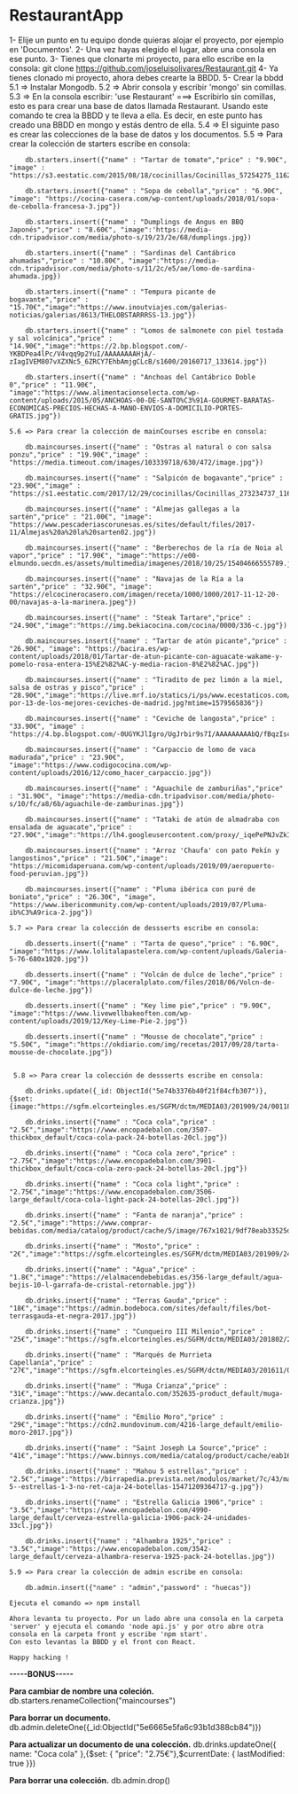 # RestaurantApp


1- Elije un punto en tu equipo donde quieras alojar el proyecto, por ejemplo en 'Documentos'.
2- Una vez hayas elegido el lugar, abre una consola en ese punto.
3- Tienes que clonarte mi proyecto, para ello escribe en la consola: git clone https://github.com/joseluisolivares/Restaurant.git
4- Ya tienes clonado mi proyecto, ahora debes crearte la BBDD.
5- Crear la bbdd
    5.1 => Instalar Mongodb.
    5.2 => Abrir consola y escribir 'mongo' sin comillas.
    5.3 => En la consola escribir: 'use Restaurant' ===> Escribirlo sin comillas, esto es para crear una base de datos llamada Restaurant. Usando este comando te crea la BBDD y te lleva a ella. Es decir, en este punto has creado una BBDD en mongo y estás dentro de ella. 
    5.4 => El siguinte paso es crear las colecciones de la base de datos y los documentos.
    5.5 => Para crear la colección de starters escribe en consola: 
    
   
        db.starters.insert({"name" : "Tartar de tomate","price" : "9.90€", "image" : "https://s3.eestatic.com/2015/08/18/cocinillas/Cocinillas_57254275_116206491_1024x576.jpg"})

        db.starters.insert({"name" : "Sopa de cebolla","price" : "6.90€", "image": "https://cocina-casera.com/wp-content/uploads/2018/01/sopa-de-cebolla-francesa-3.jpg"})

        db.starters.insert({"name" : "Dumplings de Angus en BBQ Japonés","price" : "8.60€", "image":'https://media-cdn.tripadvisor.com/media/photo-s/19/23/2e/68/dumplings.jpg})

        db.starters.insert({"name" : "Sardinas del Cantábrico ahumadas","price" : "10.80€", "image":"https://media-cdn.tripadvisor.com/media/photo-s/11/2c/e5/ae/lomo-de-sardina-ahumada.jpg})

        db.starters.insert({"name" : "Tempura picante de bogavante","price" : "15.70€","image":"https://www.inoutviajes.com/galerias-noticias/galerias/8613/THELOBSTARRRSS-13.jpg"})

        db.starters.insert({"name" : "Lomos de salmonete con piel tostada y sal volcánica","price" : "14.90€","image":"https://2.bp.blogspot.com/-YKBDPea4lPc/V4vqq9p2YuI/AAAAAAAAHjA/-zIagIVEM807vXZXNc5_6ZRCY7EhbAmjgCLcB/s1600/20160717_133614.jpg"})

        db.starters.insert({"name" : "Anchoas del Cantábrico Doble 0","price" : "11.90€", "image":"https://www.alimentacionselecta.com/wp-content/uploads/2015/05/ANCHOAS-00-DE-SANTO%C3%91A-GOURMET-BARATAS-ECONOMICAS-PRECIOS-HECHAS-A-MANO-ENVIOS-A-DOMICILIO-PORTES-GRATIS.jpg"})

    5.6 => Para crear la colección de mainCourses escribe en consola: 

        db.maincourses.insert({"name" : "Ostras al natural o con salsa ponzu","price" : "19.90€","image" : "https://media.timeout.com/images/103339718/630/472/image.jpg"})

        db.maincourses.insert({"name" : "Salpicón de bogavante","price" : "23.90€","image" : "https://s1.eestatic.com/2017/12/29/cocinillas/Cocinillas_273234737_116459622_1024x576.jpg"})

        db.maincourses.insert({"name" : "Almejas gallegas a la sartén","price" : "21.00€", "image": "https://www.pescaderiascorunesas.es/sites/default/files/2017-11/Almejas%20a%20la%20sarten02.jpg"})

        db.maincourses.insert({"name" : "Berberechos de la ría de Noia al vapor","price" : "17.90€", "image":"https://e00-elmundo.uecdn.es/assets/multimedia/imagenes/2018/10/25/15404666555789.jpg"})

        db.maincourses.insert({"name" : "Navajas de la Ría a la sartén","price" : "32.90€", "image": "https://elcocinerocasero.com/imagen/receta/1000/1000/2017-11-12-20-00/navajas-a-la-marinera.jpeg"})

        db.maincourses.insert({"name" : "Steak Tartare","price" : "24.90€","image":"https://img.bekiacocina.com/cocina/0000/336-c.jpg"})

        db.maincourses.insert({"name" : "Tartar de atún picante","price" : "26.90€", "image": "https://bacira.es/wp-content/uploads/2018/01/Tartar-de-atun-picante-con-aguacate-wakame-y-pomelo-rosa-entera-15%E2%82%AC-y-media-racion-8%E2%82%AC.jpg"})

        db.maincourses.insert({"name" : "Tiradito de pez limón a la miel, salsa de ostras y pisco","price" : "28.90€","image":"https://live.mrf.io/statics/i/ps/www.ecestaticos.com/imagestatic/clipping/9db/0e3/9db0e3c77efb3a5c4f5a1a6e2ece3028/ruta-por-13-de-los-mejores-ceviches-de-madrid.jpg?mtime=1579565836"})

        db.maincourses.insert({"name" : "Ceviche de langosta","price" : "33.90€", "image" : "https://4.bp.blogspot.com/-0UGYKJlIgro/UgJrbir9s7I/AAAAAAAAAbQ/fBqzIscUwm4/s1600/ceviche_camaron.jpg"})

        db.maincourses.insert({"name" : "Carpaccio de lomo de vaca madurada","price" : "23.90€", "image":"https://www.codigococina.com/wp-content/uploads/2016/12/como_hacer_carpaccio.jpg"})

        db.maincourses.insert({"name" : "Aguachile de zamburiñas","price" : "31.90€", "image":"https://media-cdn.tripadvisor.com/media/photo-s/10/fc/a8/6b/aguachile-de-zamburinas.jpg"})

        db.maincourses.insert({"name" : "Tataki de atún de almadraba con ensalada de aguacate","price" : "27.90€","image":"https://lh4.googleusercontent.com/proxy/_iqePePNJvZkI2eplbCkQ1PprQTJbYCAzqHZEQ2RFVgRQTotI1C4LLUT25qSph7KqWl4QWznR5RK9v56CL2LTr75Z4jd0xcTiGVcS6wd2R_oC6liAaaC1griTTegSqZSvgIsTjnu5Y4IvCo"})

        db.maincourses.insert({"name" : "Arroz 'Chaufa' con pato Pekín y langostinos","price" : "21.50€","image": "https://micomidaperuana.com/wp-content/uploads/2019/09/aeropuerto-food-peruvian.jpg"})

        db.maincourses.insert({"name" : "Pluma ibérica con puré de boniato","price" : "26.30€", "image", "https://www.ibericommunity.com/wp-content/uploads/2019/07/Pluma-ib%C3%A9rica-2.jpg"})

    5.7 => Para crear la colección de dessserts escribe en consola: 

        db.desserts.insert({"name" : "Tarta de queso","price" : "6.90€", "image":"https://www.lolitalapastelera.com/wp-content/uploads/Galeria-5-76-680x1020.jpg"})

        db.desserts.insert({"name" : "Volcán de dulce de leche","price" : "7.90€", "image":"https://placeralplato.com/files/2018/06/Volcn-de-dulce-de-leche.jpg"})

        db.desserts.insert({"name" : "Key lime pie","price" : "9.90€", "image":"https://www.livewellbakeoften.com/wp-content/uploads/2019/12/Key-Lime-Pie-2.jpg"})

        db.desserts.insert({"name" : "Mousse de chocolate","price" : "5.50€", "image":"https://okdiario.com/img/recetas/2017/09/28/tarta-mousse-de-chocolate.jpg"})

    
     5.8 => Para crear la colección de dessserts escribe en consola: 

        db.drinks.update({_id: ObjectId("5e74b3376b40f21f84cfb307")},{$set:{image:"https://sgfm.elcorteingles.es/SGFM/dctm/MEDIA03/201909/24/00118650500038____1__600x600.jpg"}})

        db.drinks.insert({"name" : "Coca cola","price" : "2.5€","image":"https://www.encopadebalon.com/3507-thickbox_default/coca-cola-pack-24-botellas-20cl.jpg"})

        db.drinks.insert({"name" : "Coca cola zero","price" : "2.75€","image":"https://www.encopadebalon.com/3901-thickbox_default/coca-cola-zero-pack-24-botellas-20cl.jpg"})

        db.drinks.insert({"name" : "Coca cola light","price" : "2.75€","image":"https://www.encopadebalon.com/3506-large_default/coca-cola-light-pack-24-botellas-20cl.jpg"})

        db.drinks.insert({"name" : "Fanta de naranja","price" : "2.5€","image":"https://www.comprar-bebidas.com/media/catalog/product/cache/5/image/767x1021/9df78eab33525d08d6e5fb8d27136e95/2/3/x2398.jpg.pagespeed.ic.rEvH8jAYZz.jpg"})

        db.drinks.insert({"name" : "Mosto","price" : "2€","image":"https://sgfm.elcorteingles.es/SGFM/dctm/MEDIA03/201909/24/00118650500038____1__600x600.jpg"})

        db.drinks.insert({"name" : "Agua","price" : "1.8€","image":"https://elalmacendebebidas.es/356-large_default/agua-bejis-10-l-garrafa-de-cristal-retornable.jpg"})

        db.drinks.insert({"name" : "Terras Gauda","price" : "18€","image":"https://admin.bodeboca.com/sites/default/files/bot-terrasgauda-et-negra-2017.jpg"})

        db.drinks.insert({"name" : "Cunqueiro III Milenio","price" : "25€","image":"https://sgfm.elcorteingles.es/SGFM/dctm/MEDIA03/201802/20/00118769601750____2__600x600.jpg"})  

        db.drinks.insert({"name" : "Marqués de Murrieta Capellanía","price" : "27€","image":"https://sgfm.elcorteingles.es/SGFM/dctm/MEDIA03/201611/02/00113349000052____4__640x640.jpg"})

        db.drinks.insert({"name" : "Muga Crianza","price" : "31€","image":"https://www.decantalo.com/352635-product_default/muga-crianza.jpg"})

        db.drinks.insert({"name" : "Emilio Moro","price" : "29€","image":"https://cdn2.mundovinum.com/4216-large_default/emilio-moro-2017.jpg"})

        db.drinks.insert({"name" : "Saint Joseph La Source","price" : "41€","image":"https://www.binnys.com/media/catalog/product/cache/eab16ae251e4410504af434c6d9419db/9/7/974797.jpg"})

        db.drinks.insert({"name" : "Mahou 5 estrellas","price" : "2.5€","image":"https://birrapedia.prevista.net/modulos/market/7c/43/mahou-5--estrellas-1-3-no-ret-caja-24-botellas-15471209364717-g.jpg"})

        db.drinks.insert({"name" : "Estrella Galicia 1906","price" : "3.5€","image":"https://www.encopadebalon.com/4990-large_default/cerveza-estrella-galicia-1906-pack-24-unidades-33cl.jpg"})

        db.drinks.insert({"name" : "Alhambra 1925","price" : "3.5€","image":"https://www.encopadebalon.com/3542-large_default/cerveza-alhambra-reserva-1925-pack-24-botellas.jpg"})

    5.9 => Para crear la colección de admin escribe en consola: 

        db.admin.insert({"name" : "admin","password" : "huecas"})

    Ejecuta el comando => npm install

    Ahora levanta tu proyecto. Por un lado abre una consola en la carpeta 'server' y ejecuta el comando 'node api.js' y por otro abre otra consola en la carpeta front y escribe 'npm start'.   
    Con esto levantas la BBDD y el front con React.

    Happy hacking ! 


  **-----BONUS-----**

**Para cambiar de nombre una coleción.**
db.starters.renameCollection("maincourses") 

**Para borrar un documento.**
db.admin.deleteOne({_id:ObjectId("5e6665e5fa6c93b1d388cb84")}) 

**Para actualizar un documento de una colección.**
db.drinks.updateOne({ name: "Coca cola" },{$set: { "price": "2.75€"},$currentDate: { lastModified: true }})    

**Para borrar una colección.**
db.admin.drop()
             
     



                